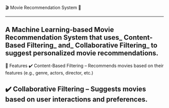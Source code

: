 🎬 Movie Recommendation System 🎥

---------------------------------------------------------------------------------------------------

A Machine Learning-based Movie Recommendation System that uses_ Content-Based Filtering_ and_ Collaborative Filtering_ to suggest personalized movie recommendations.
-------------------------------------------------------------------------------------------------------------------------------------------------------------------------



📌 Features
✔️ Content-Based Filtering – Recommends movies based on their features (e.g., genre, actors, director, etc.)


✔️ Collaborative Filtering – Suggests movies based on user interactions and preferences.
-----------------------------------------------------------------------------------------------------------------------------------
